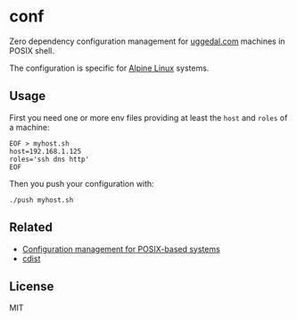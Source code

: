 conf
====

Zero dependency configuration management for
[uggedal.com](http://uggedal.com) machines
in POSIX shell.

The configuration is specific for [Alpine Linux][alpine] systems.

Usage
-----

First you need one or more env files providing at least the `host` and
`roles` of a machine:

```
EOF > myhost.sh
host=192.168.1.125
roles='ssh dns http'
EOF
```

Then you push your configuration with:

```
./push myhost.sh
```

Related
-------

* [Configuration management for POSIX-based systems][posix_cm]
* [cdist][]

License
-------

MIT

[alpine]: http://alpinelinux.org/
[posix_cm]: http://www.webprojekty.cz/ccx/wobsite/article/posix_cm.html
[cdist]: http://www.nico.schottelius.org/software/cdist/
